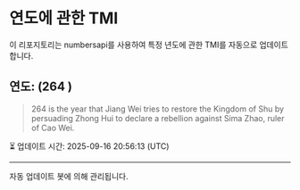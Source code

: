 
# 연도에 관한 TMI

이 리포지토리는 numbersapi를 사용하여 특정 년도에 관한 TMI를 자동으로 업데이트합니다.

## 연도: (264 )
> 264 is the year that Jiang Wei tries to restore the Kingdom of Shu by persuading Zhong Hui to declare a rebellion against Sima Zhao, ruler of Cao Wei.

⏳ 업데이트 시간: 2025-09-16 20:56:13 (UTC)

---
자동 업데이트 봇에 의해 관리됩니다.
